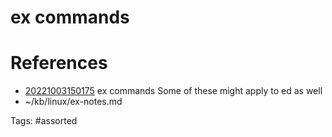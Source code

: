 # ex commands

# References
- [20221003150175](/zet/20221003150175/) ex commands  Some of these might apply to ed as well
- ~/kb/linux/ex-notes.md

Tags:
    #assorted

